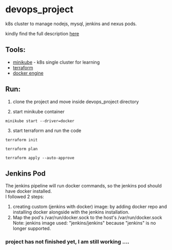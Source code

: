 # devops_project

k8s cluster to manage nodejs, mysql, jenkins and nexus pods. 

kindly find the full description [here](https://github.com/Dina-Adel-1302/devops_project/blob/45329a3efa8acb63c61165af58703f68a3cfc73e/project%20description.pdf)

## Tools: 

- [minikube](https://serverok.in/install-minikube-with-docker-driver-on-ubuntu) -  k8s single cluster for learning
- [terraform](https://developer.hashicorp.com/terraform/downloads)
- [docker engine](https://docs.docker.com/engine/install/)

## Run:
1. clone the project and move inside devops_project directory

2. start minikube container
```
minikube start --driver=docker
```

3. start terraform and run the code
```
terraform init
```
```
terraform plan
```
```
terraform apply --auto-approve
```

## Jenkins Pod
The jenkins pipeline will run docker commands, so the jenkins pod should have docker installed.\
I followed 2 steps: 
1. creating custom (jenkins with docker) image: by adding docker repo and installing docker alongside with the jenkins installation. 
2. Map the pod's /var/run/docker.sock to the host's /var/run/docker.sock
Note: jenkins image used: "jenkins/jenkins" because "jenkins" is no longer supported. 

### project has not finished yet, I am still working .... 




